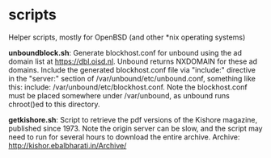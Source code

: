 # scripts
Helper scripts, mostly for OpenBSD (and other *nix operating systems)

**unboundblock.sh**: Generate blockhost.conf for unbound using the ad domain list at https://dbl.oisd.nl. Unbound returns NXDOMAIN for these ad domains. Include the generated blockhost.conf file via "include:" directive in the "server:" section of /var/unbound/etc/unbound.conf, something like this: include: /var/unbound/etc/blockhost.conf. Note the blockhost.conf must be placed somewhere under /var/unbound, as unbound runs chroot()ed to this directory.

**getkishore.sh**: Script to retrieve the pdf versions of the Kishore magazine, published since 1973. Note the origin server can be slow, and the script may need to run for several hours to download the entire archive. Archive: http://kishor.ebalbharati.in/Archive/
